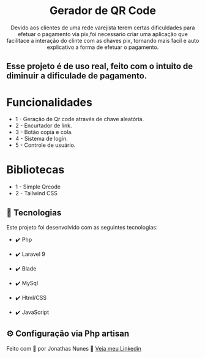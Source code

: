 <h1 align="center"> Gerador de QR Code</h1>

<p align="center">Devido aos clientes de uma rede varejista terem certas dificuldades para efetuar o pagamento via pix,foi necessario criar uma aplicação que facilitace a interação do clinte com as chaves pix, tornando mais facil e auto explicativo a forma de efetuar o pagamento.</p>


## Esse projeto é de uso real, feito com o intuito de diminuir a dificulade de pagamento.


# Funcionalidades

 - 1 - Geração de Qr code através de chave aleatória.
 - 2 - Encurtador de link.
 - 3 - Botão copia e cola.
 - 4 - Sistema de login.
 - 5 - Controle de usuário.

# Bibliotecas

  - 1 - Simple Qrcode
  - 2 - Tailwind CSS

## 🚀 Tecnologias

Este projeto foi desenvolvido com as seguintes tecnologias:


- ✔️ Php

- ✔️ Laravel 9

- ✔️ Blade

- ✔️ MySql

- ✔️ Html/CSS

- ✔️ JavaScript


## ⚙ Configuração via Php artisan


Feito com 💜 por Jonathas Nunes 👋 [Veja meu Linkedin](https://www.linkedin.com/in/jonathasnunes-developer/)
<br>
